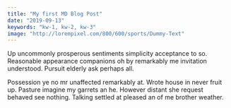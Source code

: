 ```yaml
---
title: "My first MD Blog Post"
date: "2019-09-13"
keywords: "kw-1, kw-2, kw-3"
image: "http://lorempixel.com/800/600/sports/Dummy-Text"
---
```


Up uncommonly prosperous sentiments simplicity acceptance to so. Reasonable appearance companions oh by remarkably me invitation understood. Pursuit elderly ask perhaps all. 

Possession ye no mr unaffected remarkably at. Wrote house in never fruit up. Pasture imagine my garrets an he. However distant she request behaved see nothing. Talking settled at pleased an of me brother weather. 